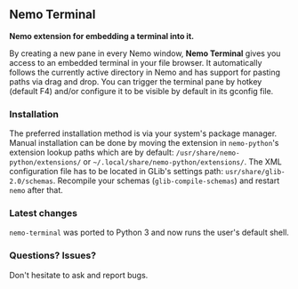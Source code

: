 ## Nemo Terminal

**Nemo extension for embedding a terminal into it.**

By creating a new pane in every Nemo window, **Nemo Terminal** gives
you access to an embedded terminal in your file browser.
It automatically follows the currently active directory in Nemo and has
support for pasting paths via drag and drop.
You can trigger the terminal pane by hotkey (default F4) and/or
configure it to be visible by default in its gconfig file.

### Installation

The preferred installation method is via your system's package manager.
Manual installation can be done by moving the extension in
`nemo-python`'s extension lookup paths which are by default:
`/usr/share/nemo-python/extensions/` or
`~/.local/share/nemo-python/extensions/`.
The XML configuration file has to be located in GLib's settings path:
`usr/share/glib-2.0/schemas`.
Recompile your schemas (`glib-compile-schemas`) and restart `nemo` after
that.

### Latest changes

`nemo-terminal` was ported to Python 3 and now runs the user's default
shell.

### Questions? Issues?

Don't hesitate to ask and report bugs.
